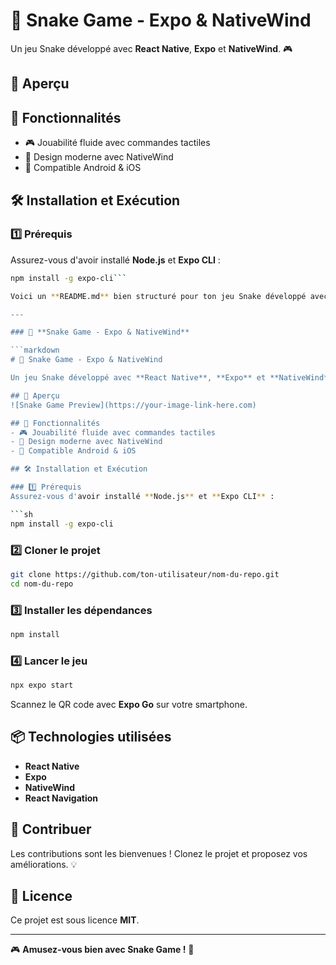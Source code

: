 # 🐍 Snake Game - Expo & NativeWind

Un jeu Snake développé avec **React Native**, **Expo** et **NativeWind**. 🎮

## 📸 Aperçu

## 🚀 Fonctionnalités
- 🎮 Jouabilité fluide avec commandes tactiles  
- 🌟 Design moderne avec NativeWind  
- 📱 Compatible Android & iOS  

## 🛠 Installation et Exécution


### 1️⃣ Prérequis
Assurez-vous d'avoir installé **Node.js** et **Expo CLI** :

```sh
npm install -g expo-cli```

Voici un **README.md** bien structuré pour ton jeu Snake développé avec **Expo** et **NativeWind**. Je vais inclure une présentation, les instructions d'installation et d'utilisation, ainsi que quelques captures d'écran. 😊  

---

### 🐍 **Snake Game - Expo & NativeWind**  

```markdown
# 🐍 Snake Game - Expo & NativeWind

Un jeu Snake développé avec **React Native**, **Expo** et **NativeWind**. 🎮

## 📸 Aperçu
![Snake Game Preview](https://your-image-link-here.com)

## 🚀 Fonctionnalités
- 🎮 Jouabilité fluide avec commandes tactiles  
- 🌟 Design moderne avec NativeWind  
- 📱 Compatible Android & iOS  

## 🛠 Installation et Exécution

### 1️⃣ Prérequis
Assurez-vous d'avoir installé **Node.js** et **Expo CLI** :

```sh
npm install -g expo-cli
```

### 2️⃣ Cloner le projet
```sh
git clone https://github.com/ton-utilisateur/nom-du-repo.git
cd nom-du-repo
```

### 3️⃣ Installer les dépendances
```sh
npm install
```

### 4️⃣ Lancer le jeu
```sh
npx expo start
```
Scannez le QR code avec **Expo Go** sur votre smartphone.

## 📦 Technologies utilisées
- **React Native**  
- **Expo**  
- **NativeWind**  
- **React Navigation**  

## 🤝 Contribuer
Les contributions sont les bienvenues ! Clonez le projet et proposez vos améliorations. 💡

## 📜 Licence
Ce projet est sous licence **MIT**.

---
🎮 **Amusez-vous bien avec Snake Game !** 🚀
```
